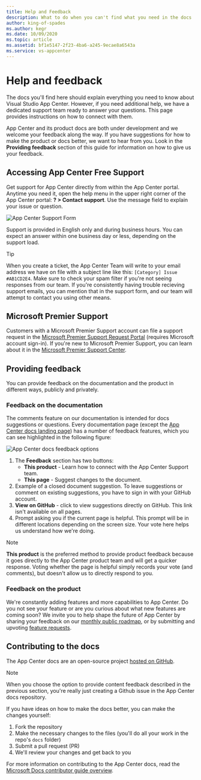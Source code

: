 ```yaml
---
title: Help and Feedback
description: What to do when you can't find what you need in the docs
author: king-of-spades
ms.author: kegr
ms.date: 10/09/2020
ms.topic: article
ms.assetid: bf1e5147-2f23-4ba6-a245-9ecae8a6543a
ms.service: vs-appcenter
---
```


# Help and feedback
The docs you'll find here should explain everything you need to know about Visual Studio App Center. However, if you need additional help, we have a dedicated support team ready to answer your questions. This page provides instructions on how to connect with them.

App Center and its product docs are both under development and we welcome your feedback along the way. If you have suggestions for how to make the product or docs better, we want to hear from you. Look in the **Providing feedback** section of this guide for information on how to give us your feedback.

## Accessing App Center Free Support
Get support for App Center directly from within the App Center portal. Anytime you need it, open the help menu in the upper right corner of the App Center portal: **? > Contact support**. Use the message field to explain your issue or question. 

![App Center Support Form](~/images/app-center-support-form.png)

Support is provided in English only and during business hours. You can expect an answer within one business day or less, depending on the support load. 

> [!TIP]
> When you create a ticket, the App Center Team will write to your email address we have on file with a subject line like this: `[Category] Issue #AB1CD2E4`. Make sure to check your spam filter if you're not seeing responses from our team. If you're consistently having trouble recieving support emails, you can mention that in the support form, and our team will attempt to contact you using other means.

## Microsoft Premier Support
Customers with a Microsoft Premier Support account can file a support request in the [Microsoft Premier Support Request Portal](https://support.microsoft.com/premier) (requires Microsoft account sign-in). If you're new to Microsoft Premier Support, you can learn about it in the [Microsoft Premier Support Center](https://www.microsoft.com/enterprise/services/support). 

## Providing feedback
You can provide feedback on the documentation and the product in different ways, publicly and privately.

### Feedback on the documentation
The comments feature on our documentation is intended for docs suggestions or questions. Every documentation page (except the [App Center docs landing page](https://docs.microsoft.com/appcenter/)) has a number of feedback features, which you can see highlighted in the following figure:

![App Center docs feedback options](images/app-center-feedback-options.png)

1. The **Feedback** section has two buttons:
   - **This product** - Learn how to connect with the App Center Support team. 
   - **This page** - Suggest changes to the document. 
2. Example of a closed document suggestion. To leave suggestions or comment on existing suggestions, you have to sign in with your GitHub account. 
3. **View on GitHub** - click to view suggestions directly on GitHub. This link isn't available on all pages.
4. Prompt asking you if the current page is helpful. This prompt will be in different locations depending on the screen size. Your vote here helps us understand how we're doing.

> [!Note]
> **This product** is the preferred method to provide product feedback because it goes directly to the App Center product team and will get a quicker response. Voting whether the page is helpful simply records your vote (and comments), but doesn't allow us to directly respond to you.

### Feedback on the product
We're constantly adding features and more capabilities to App Center. Do you not see your feature or are you curious about what new features are coming soon? We invite you to help shape the future of App Center by sharing your feedback on our [monthly public roadmap](https://github.com/Microsoft/appcenter/wiki/Iteration-Plans), or by submitting and upvoting [feature requests](https://github.com/Microsoft/appcenter/issues?q=is%3Aissue+is%3Aopen+sort%3Areactions-%2B1-desc).

## Contributing to the docs
The App Center docs are an open-source project [hosted on GitHub](https://github.com/MicrosoftDocs/appcenter-docs).

> [!Note]
> When you choose the option to provide content feedback described in the previous section, you're really just creating a Github issue in the App Center docs repository.

If you have ideas on how to make the docs better, you can make the changes yourself:

1. Fork the repository
2. Make the necessary changes to the files (you'll do all your work in the repo's `docs` folder)
3. Submit a pull request (PR)
4. We'll review your changes and get back to you

For more information on contributing to the App Center docs, read the [Microsoft Docs contributor guide overview](https://docs.microsoft.com/contribute/).
